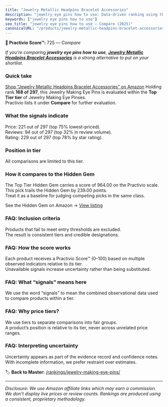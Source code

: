 ```yaml
---
title: "Jewelry Metallic Headpins Bracelet Accessories"
description: "jewelry eye pins how to use: Data-driven ranking using the Practivio Score™. Positioned by quality, value, demand, findability, momentum."
keywords: ["jewelry eye pins how to use"]
seo_title: "jewelry eye pins how to use — Compare (2025)"
canonicalURL: "/products/jewelry-metallic-headpins-bracelet-accessories-B09GXLLD3T/"
---
```


**🛒 Practivio Score™:** 725 — _Compare_


*If you're comparing **jewelry eye pins how to use**, **[Jewelry Metallic Headpins Bracelet Accessories](https://www.amazon.com/dp/B09GXLLD3T?tag=practivio-20)** is a strong alternative to put on your shortlist.*
### Quick take
[Shop “Jewelry Metallic Headpins Bracelet Accessories” on Amazon](https://www.amazon.com/dp/B09GXLLD3T?tag=practivio-20)
Holding rank **168 of 297**, this Jewelry Making Eye Pins is evaluated within the **Top Tier tier** of Jewelry Making Eye Pinses.  
Practivio lists it under **Compare** for further evaluation.

### What the signals indicate
Price: 221 out of 297 (top 75% lowest-priced).  
Reviews: 94 out of 297 (top 32% in review volume).  
Rating: 229 out of 297 (top 78% by star rating).  

### Position in tier
All comparisons are limited to this tier.

### How it compares to the Hidden Gem
The Top Tier Hidden Gem carries a score of 964.00 on the Practivio scale.  
This pick trails the Hidden Gem by 239.00 points.  
Treat it as a baseline for judging competing picks in the same class.  

See the Hidden Gem on Amazon → [View listing](https://www.amazon.com/dp/B07543G29V?tag=practivio-20)

### FAQ: Inclusion criteria
Products that fail to meet entry thresholds are excluded.  
The result is consistent tiers and credible designations.

### FAQ: How the score works
Each product receives a Practivio Score™ (0–100) based on multiple observed indicators relative to its tier.  
Unavailable signals increase uncertainty rather than being substituted.

### FAQ: What “signals” means here
We use the word “signals” to mean the combined observational data used to compare products within a tier.

### FAQ: Why price tiers?
We use tiers to separate comparisons into fair groups.  
A product’s position is relative to its tier, never across unrelated price ranges.

### FAQ: Interpreting uncertainty
Uncertainty appears as part of the evidence record and confidence notes.  
With incomplete information, we prefer restraint over estimates.

<!-- Missing template for Compare/CompareWithinPriceClass -->


🏷️ **Back to Master:** [/rankings/jewelry-making-eye-pins/](/rankings/jewelry-making-eye-pins/)

---
_Disclosure: We use Amazon affiliate links which may earn a commission. We don’t display live prices or review counts. Rankings are produced using a consistent, proprietary methodology._
